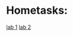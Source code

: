 # Hometasks:
[lab 1](https://github.com/akimlyubchenko/Automation/tree/master/lab1)
[lab 2](https://github.com/akimlyubchenko/Automation/tree/master/lab2)
